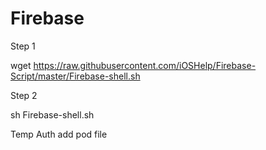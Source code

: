 # Firebase

Step 1

wget https://raw.githubusercontent.com/iOSHelp/Firebase-Script/master/Firebase-shell.sh

Step 2

sh Firebase-shell.sh



Temp
Auth add pod file

